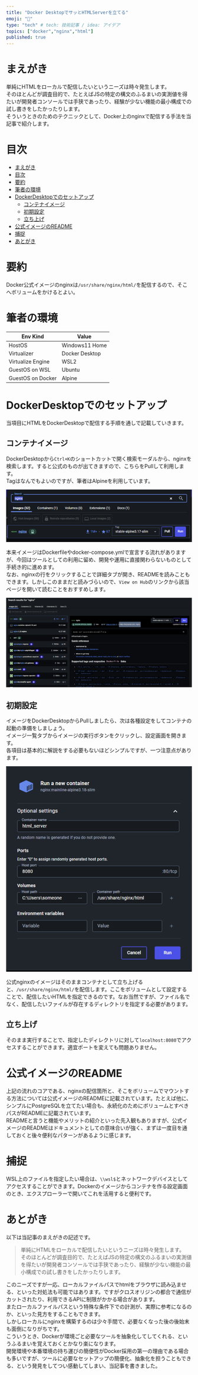 ```yaml
---
title: "Docker DesktopでサッとHTMLServerを立てる"
emoji: "🚒"
type: "tech" # tech: 技術記事 / idea: アイデア
topics: ["docker","nginx","html"]
published: true 
---
```


# まえがき

単純にHTMLをローカルで配信したいというニーズは時々発生します。  
そのほとんどが調査目的で、たとえばJSの特定の構文のふるまいの実測値を得たいが開発者コンソールでは手狭であったり、経験が少ない機能の最小構成での試し書きをしたかったりします。  
そういうときのためのテクニックとして、Docker上のnginxで配信する手法を当記事で紹介します。  

# 目次

- [まえがき](#まえがき)
- [目次](#目次)
- [要約](#要約)
- [筆者の環境](#筆者の環境)
- [DockerDesktopでのセットアップ](#dockerdesktopでのセットアップ)
  - [コンテナイメージ](#コンテナイメージ)
  - [初期設定](#初期設定)
  - [立ち上げ](#立ち上げ)
- [公式イメージのREADME](#公式イメージのreadme)
- [捕捉](#捕捉)
- [あとがき](#あとがき)

# 要約

Docker公式イメージのnginxは`/usr/share/nginx/html/`を配信するので、そこへボリュームをかけるとよい。  

# 筆者の環境

| Env Kind          | Value          |
| ----------------- | -------------- |
| HostOS            | Windows11 Home |
| Virtualizer       | Docker Desktop |
| Virtualize Engine | WSL2           |
| GuestOS on WSL    | Ubuntu         |
| GuestOS on Docker | Alpine         |

# DockerDesktopでのセットアップ

当項目にHTMLをDockerDesktopで配信する手順を通しで記載していきます。  

## コンテナイメージ

DockerDesktopから`Ctrl+K`のショートカットで開く検索モーダルから、nginxを検索します。すると公式のものが出てきますので、こちらをPullして利用します。  
Tagはなんでもよいのですが、筆者はAlpineを利用しています。  

![nginxを検索する様子のスクリーンショット](/images/abe4f2bd1cf94b/search-nginx.png)

本来イメージはDockerfileやdocker-compose.ymlで宣言する流れがありますが、今回はツールとしての利用に留め、開発や運用に直接関わらないものとして手続き的に進めます。  
なお、nginxの行をクリックすることで詳細タブが開き、READMEを読みこともできます。しかしこのままだと読みづらいので、`View on Hub`のリンクから該当ページを開いて読むことをおすすめします。

![nginxの詳細を開く様子のスクリーンショット](/images/abe4f2bd1cf94b/nginx-detail.png)

## 初期設定

イメージをDockerDesktopからPullしましたら、次は各種設定をしてコンテナの起動の準備をしましょう。  
イメージ一覧タブからイメージの実行ボタンをクリックし、設定画面を開きます。  
各項目は基本的に解説をする必要もないほどシンプルですが、一つ注意点があります。  

![nginxの設定をする様子のスクリーンショット](/images/abe4f2bd1cf94b/nginx-run-config.png)

公式nginxのイメージはそのままコンテナとして立ち上げると、`/usr/share/nginx/html/`を配信します。ここをボリュームとして設定することで、配信したいHTMLを指定できるのです。なお当然ですが、ファイル名でなく、配信したいファイルが存在するディレクトリを指定する必要があります。  

## 立ち上げ

そのまま実行することで、指定したディレクトリに対して`localhost:8080`でアクセスすることができます。適宜ポートを変えても問題ありません。  

# 公式イメージのREADME

上記の流れのコアである、nginxの配信箇所と、そこをボリュームでマウントする方法については公式イメージのREADMEに記載されています。たとえば他に、シンプルにPostgreSQLを立てたい場合も、永続化のためにボリュームとすべきパスがREADMEに記載されています。  
READMEと言うと機能やメリットの紹介といった先入観もありますが、公式イメージのREADMEはドキュメントとしての意味合いが強く、まずは一度目を通しておくと後々便利なパターンがあるように感じます。  

# 捕捉

WSL上のファイルを指定したい場合は、`\\wsl$`とネットワークデバイスとしてアクセスすることができます。Dockerのイメージからコンテナを作る設定画面のとき、エクスプローラーで開いてこれを活用すると便利です。

# あとがき

以下は当記事のまえがきの記述です。

> 単純にHTMLをローカルで配信したいというニーズは時々発生します。  
> そのほとんどが調査目的で、たとえばJSの特定の構文のふるまいの実測値を得たいが開発者コンソールでは手狭であったり、経験が少ない機能の最小構成での試し書きをしたかったりします。  

このニーズですが一応、ローカルファイルパスでhtmlをブラウザに読み込ませる、といった対処法も可能ではあります。ですがクロスオリジンの都合で通信がカットされたり、利用できるAPIに制限がかかる場合があります。  
またローカルファイルパスという特殊な条件下での計測が、実際に参考になるのか、といった見方をすることもできます。  
しかしローカルにnginxを構築するのは少々手間で、必要なくなった後の後始末も面倒になりがちです。  
こういうとき、Dockerが環境ごと必要なツールを抽象化してしてくれる、というふるまいを覚えておくとかなり楽になります。  
開発環境や本番環境の持ち運びの簡便性がDocker採用の第一の理由である場合も多いですが、ツールに必要なセットアップの簡便化、抽象化を担うこともできる、という発見をしてつい感動してしまい、当記事を書きました。  

